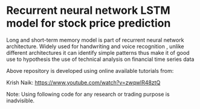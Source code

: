 # Recurrent neural network LSTM model for stock price prediction
Long and short-term memory model is part of recurrent neural network architecture. Widely used for handwriting and voice recognition , unlike different architectures it can identify simple patterns thus make it of good use to hypothesis the use of technical analysis on financial time series data

Above repository is developed using online available tutorials from:

Krish Naik: https://www.youtube.com/watch?v=zwqwlR48ztQ

Note: Using following code for any research or trading purpose is inadvisible.
